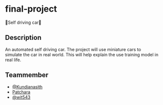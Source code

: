 # final-project

 :car:Self driving car:car:

## Description
  An automated self driving car. The project will use miniature cars to simulate the car in real world. This will help explain the use training model in real life. 
  

## Teammember

- [@Kundjanasith](https://github.com/Kundjanasith)
- [Patchara]()
- [@wit543](https://github.com/wit543)
